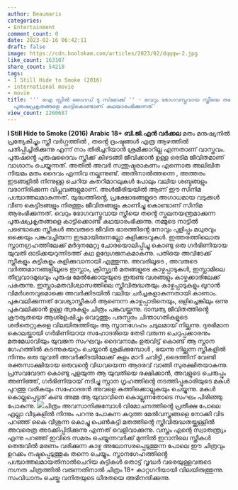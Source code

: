 ```yaml
---
author: Beaumaris
categories:
- Entertainment
comment_count: 0
date: 2023-02-16 06:42:11
draft: false
image: https://cdn.boolokam.com/articles/2023/02/dqqqw-2.jpg
like_count: 163107
share_count: 54218
tags:
- I Still Hide to Smoke (2016)
- international movie
- movie
title: ''' ഐ സ്റ്റിൽ ഹൈഡ് ടു സ്‌മോക്ക് '' - വെറും ഭോഗവസ്തുവായ സ്ത്രീയെ തൻ്റെ സ്ഖലനയന്ത്രമാക്കുന്ന
  പുരുഷപ്രകൃതങ്ങളെ കാട്ടികൊണ്ടാണ് കഥയാരംഭിക്കുന്നത്'
view_count: 2260687
---
```


**I Still Hide to Smoke (2016)** **Arabic** **18+** **ബി.ജി.എൻ വർക്കല** മതം മനുഷ്യനിൽ പ്രത്യേകിച്ചും സ്ത്രീ വർഗ്ഗത്തിൽ , തൻ്റെ ദ്രംഷ്ടങ്ങൾ എത്ര ആഴത്തിൽ പതിപ്പിച്ചിരിക്കുന്നു എന്ന് നാം തിരിച്ചറിയാൻ ശ്രമിക്കാറില്ല എന്നതാണ് വാസ്തവം. പുരുഷൻ്റെ പുരുഷദൈവം സ്ത്രീക്ക് കീഴടങ്ങി ജീവിക്കാൻ ഉള്ള ഒരടിമ ജീവിതമാണ് വാഗ്ദാനം ചെയ്യുന്നത്. അതിൽ അവർ സന്തുഷ്ടരാകണം എന്നൊരു അലിഖിത നിയമം മതം ദൈവം എന്നിവ നല്കുന്നുണ്ട്. അതിനാൽത്തന്നെ , അത്തരം ഇടങ്ങളിൽ നിന്നുള്ള ചെറിയ കുതറിമാറലുകൾ പോലും വലിയ ശബ്ദങ്ങളും വരാനിരിക്കുന്ന വിപ്ലവങ്ങളുമാണ്. അൾജീരിയയിൽ ആണ് ഈ സിനിമ പശ്ചാത്തലമാകുന്നത്. യുദ്ധത്തിൻ്റെ, പ്രക്ഷോഭങ്ങളുടെ അഗാധമായ വടുക്കൾ വീണ കെട്ടിടങ്ങളും നിരത്തും ജീവിതങ്ങളും കാണിച്ചു കൊണ്ടാണ് സിനിമ ആരംഭിക്കുന്നത്. വെറും ഭോഗവസ്തുവായ സ്ത്രീയെ തൻ്റെ സ്ഖലനയന്ത്രമാക്കുന്ന പുരുഷപ്രകൃതങ്ങളെ കാട്ടിക്കൊണ്ട് കഥയാരംഭിക്കുന്നു. നമ്മുടെ നാട്ടിൽ പണ്ടൊക്കെ സ്ത്രീകൾ അവരുടെ ജീവിത ഭാരത്തിൻ്റെ നോവും പുളിപ്പും മധുരവും ഒക്കെയും പങ്കുവച്ചിരുന്ന ഇടമായിരുന്നല്ലോ കുളിക്കടവുകൾ. ഇത്തരത്തിലൊരു സ്നാനഗ്രഹത്തിലേക്ക് മർദ്ദനമേറ്റു ചോരയൊലിപ്പിച്ചു കൊണ്ടു ഒരു ഗർഭിണിയായ യുവതി ഓടിക്കയറുന്നിടത്ത് കഥ ഉദ്വേഗജനകമാകുന്നു. പതിയെ അവിടേക്ക് സ്ത്രീകളും കുട്ടികളും കുളിക്കുവാനായി എത്തുന്നു. അവരിലൂടെ , അവരുടെ വർത്തമാനങ്ങളിലൂടെ ഇസ്ലാം, ക്രിസ്ത്യൻ മതങ്ങളുടെ കാഴ്ചപ്പാടുകൾ, ഇസ്ലാമിലെ തീവ്രവാദമുഖവും പുരുഷ മേൽക്കോയ്മയുടെ ഇരുണ്ട വശങ്ങളും കാഴ്ചക്കാരിലേക്ക് പകരുന്നു. ഇസ്ലാംമതവിശ്വാസത്തിലെ സ്ത്രീവിരുദ്ധതയും കാഴ്ചപ്പാടുകളും ഖുറാൻ വിമർശനവുമൊക്കെ അവർക്കിടയിൽ വലിയ ചർച്ചകളാകുന്നതായി കാണാം. പുകവലിക്കുന്നത് വേശ്യാസ്ത്രീകൾ ആണെന്ന കാഴ്ചപ്പാടിനെയും, ഒളിച്ചെങ്കിലും ഒന്നു പുകവലിക്കാൻ ഉള്ള ത്വരകളും ചിത്രം പങ്കുവയ്ക്കുന്നു. ദാമ്പത്യ ജീവിതത്തിൻ്റെ ക്രൗര്യതയെ ആശ്ളേഷിച്ചും വെറുത്തും പരസ്പരം ചിന്താഗതികളുടെ ശരിതെറ്റുകളെ വിലയിരുത്തിയും ആ സ്നാനഗേഹം ചടുലമായ് നില്ക്കുന്നു. ദുരഭിമാന കൊലയ്ക്കായി ഗർഭിണിയായ സഹോദരിയെ തേടി വരുന്ന ചെറുപ്പക്കാരനും മതമേധാവിയും യുവജന സംഘവും ദൈവനാമം ഉരുവിട്ട് കൊണ്ട് ആ സ്നാന ഗേഹത്തിൽ കടന്നുകയറ്റം ചെയ്യാൻ ശ്രമിക്കുമ്പോൾ , ഭയന്നു നില്ക്കുന്ന സ്ത്രീകളിൽ നിന്നും ഒരു യുവതി അവർക്കിടയിലേക്ക് കളം മാറി ചവിട്ടി ,ദൈത്തിന് വേണ്ടി രക്തസാക്ഷിയായ ഒരുവൻ്റെ വിധവയെന്ന ആദരവ് വാങ്ങി സുരക്ഷിതയാകുന്നു. പ്രസവവേദന കൊണ്ടു പുളയുന്ന ആ യുവതിയെ രക്ഷിക്കാൻ, അവളുടെ ചെരുപ്പും അണിഞ്ഞ്, ഗർഭിണിയായ് നടിച്ചു സ്നാന ഗൃഹത്തിൻ്റെ നടത്തിപ്പുകാരിയുടെ മകൾ പുറത്തു വരികയും സഹോദരൻ അവളെ കുത്തിക്കൊല്ലുകയും ചെയ്യുന്നു. മകൾ കൊല്ലപ്പെട്ടത് കണ്ട അമ്മ ആ യുവാവിനെ കൊല്ലുന്നതോടെ സംഘം പിരിഞ്ഞു പോകുന്നു. ![](https://cdn.boolokam.com/articles/2023/02/dqqqw-2.jpg)ചിത്രം അവസാനിക്കുമ്പോൾ വിമോചനത്തിൻ്റെ പ്രതീക്ഷ പോലെ എല്ലാ വീടുകളിൽ നിന്നും പറന്നു പോകുന്ന കറുത്ത മേൽവസ്ത്രങ്ങളെ നോക്കി വിട പറഞ്ഞ് കൈ വീശുന്ന കൊച്ചു പെൺകുട്ടി മതത്തിൻ്റെ സ്ത്രീവിരുദ്ധതയ്ക്കുള്ളിൽ അവരെത്ര അടക്കിപ്പിടിക്കുന്നു എന്നത് വെളിവാക്കുന്നു. വസ്ത്രം എന്റെ സ്വാതന്ത്ര്യം എന്നു പറഞ്ഞ് ഇവിടെ സമരം ചെയ്യുന്നവർക്ക് മുന്നിൽ ഇറാനിലെ സ്ത്രീകൾ തെരുവിൽ മരണം വരിക്കുന്ന കാഴ്ച അലോസരപ്പെടുത്തുന്ന പോലെ ഈ ചിത്രവും ഉറക്കം നഷ്ടപ്പെടുത്തുക തന്നെ ചെയ്യും. സ്നാനഗേഹത്തിൻ്റെ പശ്ചാത്തലമായതിനാൽചെറിയ കുട്ടികൾ തൊട്ട് വൃദ്ധർ വരെയുള്ളവരുടെ നഗ്നത ചിത്രത്തിൽ വരുന്നതിനാൽ ചിത്രം 18+ കാറ്റഗറിയായി വിലയിരുത്തുന്നു. സംവിധാനം ചെയ്ത വനിതയുടെ ധീരതയെ അഭിനന്ദിക്കുന്നു.